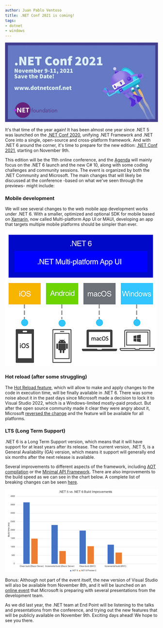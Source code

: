 ```yaml
---
author: Juan Pablo Ventoso
title: .NET Conf 2021 is coming!
tags:
- dotnet
- windows
---
```


![.NET Conf 2021 is coming!](net-conf-2021-is-coming/dotnet-conf-2021.jpg)


It's that time of the year again! It has been almost one year since .NET 5 was launched on the [.NET Conf 2020](/blog/2020/11/dotnet-5-released-net-conf-2020/), unifying .NET Framework and .NET Core into a single, open-source and cross-platform framework. And with .NET 6 around the corner, it's time to prepare for the new edition: [.NET Conf 2021](https://www.dotnetconf.net/), starting on November 9th.

This edition will be the 11th online conference, and the [Agenda](https://www.dotnetconf.net/agenda) will mainly focus on the .NET 6 launch and the new C# 10, along with some coding challenges and community sessions. The event is organized by both the .NET Community and Microsoft. The main changes that will likely be discussed at the conference -based on what we've seen through the previews- might include:

### Mobile development

We will see several changes to the web mobile app development works under .NET 6. With a smaller, optimized and optional SDK for mobile based on [Xamarin](https://dotnet.microsoft.com/apps/xamarin), now called Multi-platform App UI or MAUI, developing an app that targets multiple mobile platforms should be simpler than ever.

![.NET 6 and MAUI](net-conf-2021-is-coming/dotnet-maui.jpg)

### Hot reload (after some struggling)

The [Hot Reload feature](https://devblogs.microsoft.com/dotnet/introducing-net-hot-reload/), which will allow to make and apply changes to the code in execution time, will be finally available in .NET 6. There was some noise about it in the past days since Microsoft made a decision to lock it to Visual Studio 2022, which is a Windows-limited mostly-paid product. But after the open source community made it clear they were angry about it, Microsoft [reversed the change](https://devblogs.microsoft.com/dotnet/update-on-net-hot-reload-progress-and-visual-studio-2022-highlights/) and the feature will be available for all platforms.

### LTS (Long Term Support)

.NET 6 is a Long Term Support version, which means that it will have support for at least years after its release. The current version, .NET 5, is a General Availability (GA) version, which means it support will generally end six months after the next release is available.

Several improvements to different aspects of the framework, including [AOT compilation](https://www.reddit.com/r/dotnet/comments/o21i5k/webassembly_aot_support_is_now_available_with_net/) or the [Minimal API Framework](https://dotnetcoretutorials.com/2021/07/16/building-minimal-apis-in-net-6/). There are also improvements to the build speed as we can see in the chart below. A complete list of breaking changes can be seen [here](https://docs.microsoft.com/en-us/dotnet/core/compatibility/6.0).

![.NET 5 vs. .NET 6 build improvements](net-conf-2021-is-coming/dotnet-5-vs-dotnet-6-improvements.jpg)


Bonus: Although not part of the event itself, the new version of Visual Studio will also be available from November 8th, and it will be launched on an [online event](https://visualstudio.microsoft.com/launch/) that Microsoft is preparing with several presentations from the development team.


As we did last year, the .NET team at End Point will be listening to the talks and presentations from the conference, and trying out the new features that will be publicly available on November 9th. Exciting days ahead! We hope to see you there.
